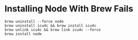 # Installing Node With Brew Fails

```shell
brew uninstall --force node
brew uninstall icu4c && brew install icu4c
brew unlink icu4c && brew link icu4c --force
brew install node
```
